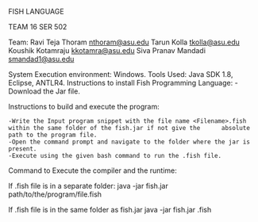FISH LANGUAGE


TEAM 16
SER 502


Team:
Ravi Teja Thoram  nthoram@asu.edu
Tarun Kolla tkolla@asu.edu
Koushik Kotamraju kkotamra@asu.edu
Siva Pranav Mandadi  smandad1@asu.edu



System Execution environment: Windows.
Tools Used: Java SDK 1.8, Eclipse, ANTLR4.
Instructions to install Fish Programming Language:
    -Download the Jar file.



    
Instructions to build and execute the program:


    -Write the Input program snippet with the file name <Filename>.fish within the same folder of the fish.jar if not give the      absolute path to the program file.
    -Open the command prompt and navigate to the folder where the jar is present.
    -Execute using the given bash command to run the .fish file.
 
 
 
Command to Execute the compiler and the runtime:


  If .fish file is in a separate folder:
  java -jar fish.jar path/to/the/program/file.fish 


  If .fish file is in the same folder as fish.jar
  java -jar fish.jar <filename>.fish


<Youtube-link>
